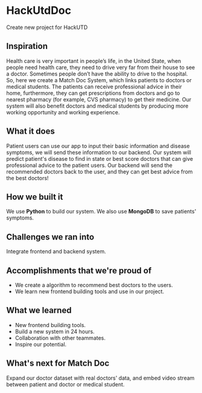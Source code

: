 # HackUtdDoc
Create new project for HackUTD

## Inspiration
Health care is very important in people’s life, in the United State, when people need health care, they need to drive very far from their house to see a doctor. Sometimes people don’t have the ability to drive to the hospital. So, here we create a Match Doc System, which links patients to doctors or medical students. The patients can receive professional advice in their home, furthermore,  they can get prescriptions from doctors and go to nearest pharmacy (for example, CVS pharmacy) to get their medicine. Our system will also benefit doctors and medical students by producing more working opportunity and working experience.

## What it does
Patient users can use our app to input their basic information and disease symptoms, we will send these information to our backend. Our system will predict patient's disease to find in state or best score doctors that can give professional advice to the patient users. Our backend will send the recommended doctors back to the user, and they can get best advice from the best doctors!

## How we built it
We use **Python** to build our system. We also use **MongoDB** to save patients' symptoms.

## Challenges we ran into
Integrate frontend and backend system.

## Accomplishments that we're proud of
* We create a algorithm to recommend best doctors to the users.
* We learn new frontend building tools and use in our project. 

## What we learned
* New frontend building tools.
* Build a new system in 24 hours.
* Collaboration with other teammates.
* Inspire our potential.

## What's next for Match Doc
Expand our doctor dataset with real doctors' data, and embed video stream between patient and doctor or medical student.
